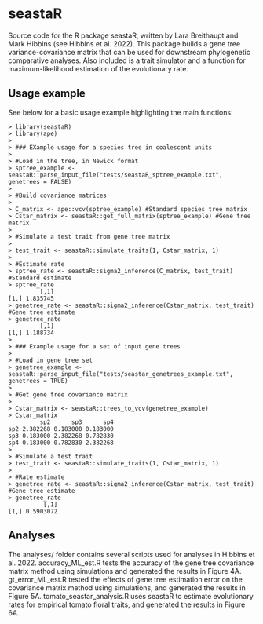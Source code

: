 # seastaR

Source code for the R package seastaR, written by Lara Breithaupt and Mark Hibbins (see Hibbins et al. 2022). This package builds a gene tree variance-covariance matrix that can be used for downstream phylogenetic comparative analyses. Also included is a trait simulator and a function for maximum-likelihood estimation of the evolutionary rate.

## Usage example

See below for a basic usage example highlighting the main functions: 

    > library(seastaR)
    > library(ape)
    > 
    > ### EXample usage for a species tree in coalescent units 
    > 
    > #Load in the tree, in Newick format
    > sptree_example <- seastaR::parse_input_file("tests/seastaR_sptree_example.txt", genetrees = FALSE)
    > 
    > #Build covariance matrices 
    > 
    > C_matrix <- ape::vcv(sptree_example) #Standard species tree matrix 
    > Cstar_matrix <- seastaR::get_full_matrix(sptree_example) #Gene tree matrix 
    > 
    > #Simulate a test trait from gene tree matrix 
    > 
    > test_trait <- seastaR::simulate_traits(1, Cstar_matrix, 1)
    > 
    > #Estimate rate 
    > sptree_rate <- seastaR::sigma2_inference(C_matrix, test_trait) #Standard estimate
    > sptree_rate
             [,1]
    [1,] 1.835745
    > genetree_rate <- seastaR::sigma2_inference(Cstar_matrix, test_trait) #Gene tree estimate
    > genetree_rate
             [,1]
    [1,] 1.188734
    > 
    > ### Example usage for a set of input gene trees 
    > 
    > #Load in gene tree set 
    > genetree_example <- seastaR::parse_input_file("tests/seastar_genetrees_example.txt", genetrees = TRUE)
    > 
    > #Get gene tree covariance matrix 
    > 
    > Cstar_matrix <- seastaR::trees_to_vcv(genetree_example)
    > Cstar_matrix 
             sp2      sp3      sp4
    sp2 2.382268 0.183000 0.183000
    sp3 0.183000 2.382268 0.782830
    sp4 0.183000 0.782830 2.382268
    > 
    > #Simulate a test trait 
    > test_trait <- seastaR::simulate_traits(1, Cstar_matrix, 1)
    > 
    > #Rate estimate 
    > genetree_rate <- seastaR::sigma2_inference(Cstar_matrix, test_trait) #Gene tree estimate
    > genetree_rate
              [,1]
    [1,] 0.5903072

## Analyses

The analyses/ folder contains several scripts used for analyses in Hibbins et al. 2022. accuracy_ML_est.R tests the accuracy of the gene tree covariance matrix method using simulations and generated the results in Figure 4A. gt_error_ML_est.R tested the effects of gene tree estimation error on the covariance matrix method using simulations, and generated the results in Figure 5A. tomato_seastar_analysis.R uses seastaR to estimate evolutionary rates for empirical tomato floral traits, and generated the results in Figure 6A. 
